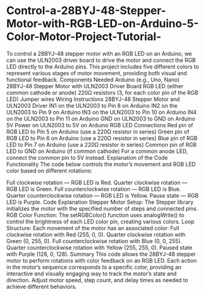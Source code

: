 # Control-a-28BYJ-48-Stepper-Motor-with-RGB-LED-on-Arduino-5-Color-Motor-Project-Tutorial-
To control a 28BYJ-48 stepper motor with an RGB LED on an Arduino, we can use the ULN2003 driver board to drive the motor and connect the RGB LED directly to the Arduino pins. This project includes five different colors to represent various stages of motor movement, providing both visual and functional feedback.
Components Needed
Arduino (e.g., Uno, Nano)
28BYJ-48 Stepper Motor with ULN2003 Driver Board
RGB LED (either common cathode or anode)
220Ω resistors (3, for each color pin of the RGB LED)
Jumper wires
Wiring Instructions
28BYJ-48 Stepper Motor and ULN2003 Driver
IN1 on the ULN2003 to Pin 8 on Arduino
IN2 on the ULN2003 to Pin 9 on Arduino
IN3 on the ULN2003 to Pin 10 on Arduino
IN4 on the ULN2003 to Pin 11 on Arduino
GND on ULN2003 to GND on Arduino
5V Power on ULN2003 to 5V on Arduino
RGB LED Connections
Red pin of RGB LED to Pin 5 on Arduino (use a 220Ω resistor in series)
Green pin of RGB LED to Pin 6 on Arduino (use a 220Ω resistor in series)
Blue pin of RGB LED to Pin 7 on Arduino (use a 220Ω resistor in series)
Common pin of RGB LED to GND on Arduino (if common cathode)
For a common anode LED, connect the common pin to 5V instead.
Explanation of the Code Functionality
The code below controls the motor’s movement and RGB LED color based on different rotations:

Full clockwise rotation — RGB LED is Red.
Quarter clockwise rotation — RGB LED is Green.
Full counterclockwise rotation — RGB LED is Blue.
Quarter counterclockwise rotation — RGB LED is Yellow.
Pause state — RGB LED is Purple.
Code Explanation
Stepper Motor Setup: The Stepper library initializes the motor with the specified number of steps and connected pins.
RGB Color Function: The setRGBColor() function uses analogWrite() to control the brightness of each LED color pin, creating various colors.
Loop Structure: Each movement of the motor has an associated color:
Full clockwise rotation with Red (255, 0, 0).
Quarter clockwise rotation with Green (0, 255, 0).
Full counterclockwise rotation with Blue (0, 0, 255).
Quarter counterclockwise rotation with Yellow (255, 255, 0).
Paused state with Purple (128, 0, 128).
Summary
This code allows the 28BYJ-48 stepper motor to perform rotations with color feedback on an RGB LED. Each action in the motor’s sequence corresponds to a specific color, providing an interactive and visually engaging way to track the motor’s state and direction. Adjust motor speed, step count, and delay times as needed to achieve different behaviors.
